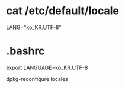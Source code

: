
# cat /etc/default/locale
LANG="ko_KR.UTF-8"

# .bashrc
export LANGUAGE=ko_KR.UTF-8

dpkg-reconfigure locales
